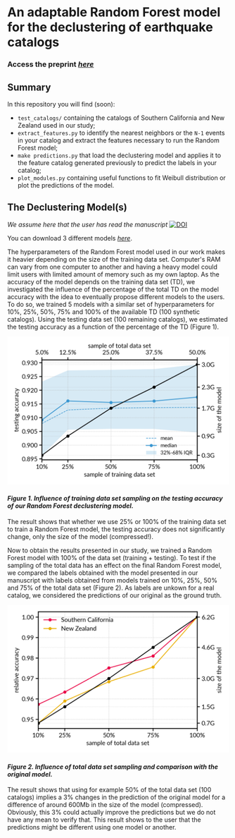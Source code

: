 # An adaptable Random Forest model for the declustering of earthquake catalogs

### Access the preprint *[here](https://www.essoar.org/doi/10.1002/essoar.10508001.1)*

## Summary
In this repository you will find (soon):
 - ``` test_catalogs/ ``` containing the catalogs of Southern California and New Zealand used in our study;
 - ``` extract_features.py ``` to identify the nearest neighbors or the ```N-1``` events in your catalog and extract the features necessary to run the Random Forest model;
 - ``` make predictions.py ``` that load the declustering model and applies it to the feature catalog generated previously to predict the labels in your catalog;
 - ``` plot_modules.py ``` containing useful functions to fit Weibull distribution or plot the predictions of the model.

## The Declustering Model(s)

*We assume here that the user has read the manuscript*
[![DOI](https://zenodo.org/badge/DOI/10.5281/zenodo.5838353.svg)](https://doi.org/10.5281/zenodo.5838353)

You can download 3 different models *[here](https://zenodo.org/record/5557562)*.

The hyperparameters of the Random Forest model used in our work makes it heavier depending on the size of the training data set. Computer's RAM can vary from one computer to another and having a heavy model could limit users with limited amount of memory such as my own laptop.
As the accuracy of the model depends on the training data set (TD), we investigated the influence of the percentage of the total TD on the model accuracy with the idea to eventually propose different models to the users. To do so, we trained 5 models with a similar set of hyperparameters for 10%, 25%, 50%, 75% and 100% of the available TD (100 synthetic catalogs).
Using the testing data set (100 remaining catalogs), we estimated the testing accuracy as a function of the percentage of the TD (Figure 1).

![This Figure 1!](figures/acc_per_training.png)
#### *Figure 1. Influence of training data set sampling on the testing accuracy of our Random Forest declustering model.*

The result shows that whether we use 25% or 100% of the training data set to train a Random Forest model, the testing accuracy does not significantly change, only the size of the model (compressed!).

Now to obtain the results presented in our study, we trained a Random Forest model with 100% of the data set (training + testing).
To test if the sampling of the total data has an effect on the final Random Forest model, we compared the labels obtained with the model presented in our manuscript with labels obtained from models trained on 10%, 25%, 50% and 75% of the total data set (Figure 2). As labels are unkown for a real catalog, we considered the predictions of our original as the ground truth.

![This Figure 2!](figures/irl_acc_models.png)
#### *Figure 2. Influence of total data set sampling and comparison with the original model.*

The result shows that using for example 50% of the total data set (100 catalogs) implies a 3% changes in the prediction of the original model for a difference of around 600Mb in the size of the model (compressed). Obviously, this 3% could actually improve the predictions but we do not have any mean to verify that. This result shows to the user that the predictions might be different using one model or another.
